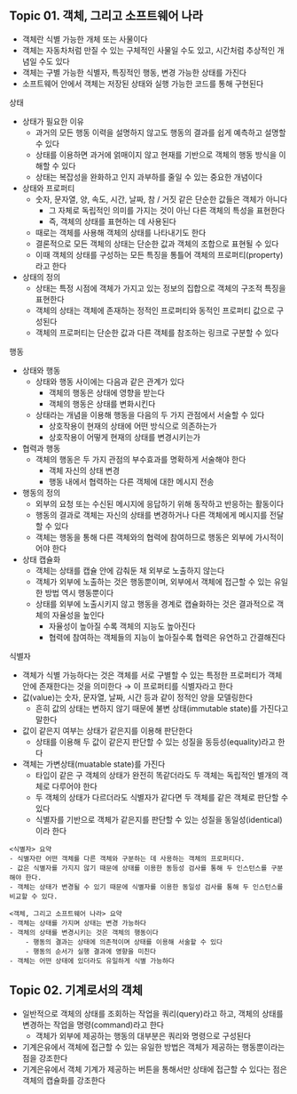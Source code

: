 
## Topic 01. 객체, 그리고 소프트웨어 나라

- 객체란 식별 가능한 개체 또는 사물이다
- 객체는 자동차처럼 만질 수 있는 구체적인 사물일 수도 있고, 시간처럼 추상적인 개념일 수도 있다
- 객체는 구별 가능한 식별자, 특징적인 행동, 변경 가능한 상태를 가진다
- 소프트웨어 안에서 객체는 저장된 상태와 실행 가능한 코드를 통해 구현된다

상태
- 상태가 필요한 이유
	- 과거의 모든 행동 이력을 설명하지 않고도 행동의 결과를 쉽게 예측하고 설명할 수 있다
	- 상태를 이용하면 과거에 얽매이지 않고 현재를 기반으로 객체의 행동 방식을 이해할 수 있다
	- 상태는 복잡성을 완화하고 인지 과부하를 줄일 수 있는 중요한 개념이다
- 상태와 프로퍼티
	- 숫자, 문자열, 양, 속도, 시간, 날짜, 참 / 거짓 같은 단순한 값들은 객체가 아니다
		- 그 자체로 독립적인 의미를 가지는 것이 아닌 다른 객체의 특성을 표현한다
		- 즉, 객체의 상태를 표현하는 데 사용된다
	- 때로는 객체를 사용해 객체의 상태를 나타내기도 한다
	- 결론적으로 모든 객체의 상태는 단순한 값과 객체의 조합으로 표현될 수 있다
	- 이때 객체의 상태를 구성하는 모든 특징을 통틀어 객체의 프로퍼티(property)라고 한다
- 상태의 정의
	- 상태는 특정 시점에 객체가 가지고 있는 정보의 집합으로 객체의 구조적 특징을 표현한다
	- 객체의 상태는 객체에 존재하는 정적인 프로퍼티와 동적인 프로퍼티 값으로 구성된다
	- 객체의 프로퍼티는 단순한 값과 다른 객체를 참조하는 링크로 구분할 수 있다

행동
- 상태와 행동
	- 상태와 행동 사이에는 다음과 같은 관계가 있다
		- 객체의 행동은 상태에 영향을 받는다
		- 객체의 행동은 상태를 변화시킨다
	- 상태라는 개념을 이용해 행동을 다음의 두 가지 관점에서 서술할 수 있다
		- 상호작용이 현재의 상태에 어떤 방식으로 의존하는가
		- 상호작용이 어떻게 현재의 상태를 변경시키는가
- 협력과 행동
	- 객체의 행동은 두 가지 관점의 부수효과를 명확하게 서술해야 한다
		- 객체 자신의 상태 변경
		- 행동 내에서 협력하는 다른 객체에 대한 메시지 전송
- 행동의 정의
	- 외부의 요청 또는 수신된 메시지에 응답하기 위해 동작하고 반응하는 활동이다
	- 행동의 결과로 객체는 자신의 상태를 변경하거나 다른 객체에게 메시지를 전달할 수 있다
	- 객체는 행동을 통해 다른 객체와의 협력에 참여하므로 행동은 외부에 가시적이어야 한다
- 상태 캡슐화
	- 객체는 상태를 캡슐 안에 감춰둔 채 외부로 노출하지 않는다
	- 객체가 외부에 노출하는 것은 행동뿐이며, 외부에서 객체에 접근할 수 있는 유일한 방법 역시 행동뿐이다
	- 상태를 외부에 노출시키지 않고 행동을 경계로 캡슐화하는 것은 결과적으로 객체의 자율성을 높인다
		- 자율성이 높아질 수록 객체의 지능도 높아진다
		- 협력에 참여하는 객체들의 지능이 높아질수록 협력은 유연하고 간결해진다

 식별자
 - 객체가 식별 가능하다는 것은 객체를 서로 구별할 수 있는 특정한 프로퍼티가 객체 안에 존재한다는 것을 의미한다 → 이 프로퍼티를 식별자라고 한다
 - 값(value)는 숫자, 문자열, 날짜, 시간 등과 같이 정적인 양을 모델링한다
	 - 흔히 값의 상태는 변하지 않기 때문에 불변 상태(immutable state)를 가진다고 말한다
 - 값이 같은지 여부는 상태가 같은지를 이용해 판단한다
	 - 상태를 이용해 두 값이 같은지 판단할 수 있는 성질을 동등성(equality)라고 한다
- 객체는 가변상태(muatable state)를 가진다
	- 타입이 같은 구 객체의 상태가 완전히 똑같더라도 두 객체는 독립적인 별개의 객체로 다루어야 한다
	- 두 객체의 상태가 다르더라도 식별자가 같다면 두 객체를 같은 객체로 판단할 수 있다
	- 식별자를 기반으로 객체가 같은지를 판단할 수 있는 성질을 동일성(identical)이라 한다

```
<식별자> 요약
- 식별자란 어떤 객체를 다른 객체와 구분하는 데 사용하는 객체의 프로퍼티다. 
- 값은 식별자를 가지지 않기 때문에 상태를 이용한 동등성 검사를 통해 두 인스턴스를 구분해야 한다. 
- 객체는 상태가 변경될 수 있기 때문에 식별자를 이용한 동일성 검사를 통해 두 인스턴스를 비교할 수 있다.
```

```
<객체, 그리고 소프트웨어 나라> 요약
- 객체는 상태를 가지며 상태는 변경 가능하다
- 객체의 상태를 변경시키는 것은 객체의 행동이다
	- 행동의 결과는 상태에 의존적이며 상태를 이용해 서술할 수 있다
	- 행동의 순서가 실행 결과에 영향을 미친다
- 객체는 어떤 상태에 있더라도 유일하게 식별 가능하다
```

## Topic 02. 기계로서의 객체

- 일반적으로 객체의 상태를 조회하는 작업을 쿼리(query)라고 하고, 객체의 상태를 변경하는 작업을 명령(command)라고 한다
	- 객체가 외부에 제공하는 행동의 대부분은 쿼리와 명령으로 구성된다
- 기계은유에서 객체에 접근할 수 있는 유일한 방법은 객체가 제공하는 행동뿐이라는 점을 강조한다
- 기계은유에서 객체 기계가 제공하는 버튼을 통해서만 상태에 접근할 수 있다는 점은 객체의 캡슐화를 강조한다

